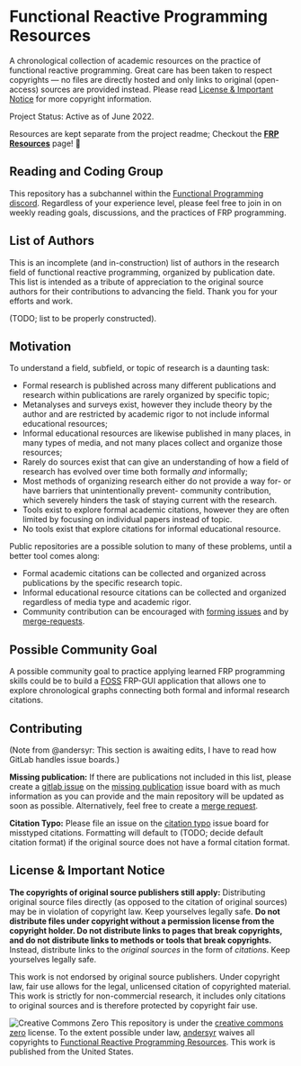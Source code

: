 # Functional Reactive Programming Resources
A chronological collection of academic resources on the practice of functional reactive programming. Great care has been taken to respect copyrights — no files are directly hosted and only links to original (open-access) sources are provided instead. Please read [License & Important Notice](https://gitlab.com/andersyr/frp-resources#license-important-notice) for more copyright information.

Project Status: Active as of June 2022.

Resources are kept separate from the project readme; Checkout the **[FRP Resources](https://gitlab.com/andersyr/frp-resources/-/blob/main/frp-resources-page.md)** page! 🎉

## Reading and Coding Group
This repository has a subchannel within the [Functional Programming discord](https://discord.gg/EYyhYrr2gF). Regardless of your experience level, please feel free to join in on weekly reading goals, discussions, and the practices of FRP programming.

## List of Authors
This is an incomplete (and in-construction) list of authors in the research field of functional reactive programming, organized by publication date. This list is intended as a tribute of appreciation to the original source authors for their contributions to advancing the field. Thank you for your efforts and work.

(TODO; list to be properly constructed).

## Motivation
To understand a field, subfield, or topic of research is a daunting task:

- Formal research is published across many different publications and research within publications are rarely organized by specific topic;
- Metanalyses and surveys exist, however they include theory by the author and are restricted by academic rigor to not include informal educational resources;
- Informal educational resources are likewise published in many places, in many types of media, and not many places collect and organize those resources;
- Rarely do sources exist that can give an understanding of how a field of research has evolved over time both formally *and* informally;
- Most methods of organizing research either do not provide a way for- or have barriers that unintentionally prevent- community contribution, which severely hinders the task of staying current with the research.
- Tools exist to explore formal academic citations, however they are often limited by focusing on individual papers instead of topic.
- No tools exist that explore citations for informal educational resource.

Public repositories are a possible solution to many of these problems, until a better tool comes along: 
- Formal academic citations can be collected and organized across publications by the specific research topic.
- Informal educational resource citations can be collected and organized regardless of media type and academic rigor.
- Community contribution can be encouraged with [forming issues](https://docs.gitlab.com/ee/user/project/issues/managing_issues.html) and by [merge-requests](https://docs.gitlab.com/ee/user/project/merge_requests/creating_merge_requests.html).

## Possible Community Goal
A possible community goal to practice applying learned FRP programming skills could be to build a [FOSS](https://en.wikipedia.org/wiki/Free_and_open-source_software) FRP-GUI application that allows one to explore chronological graphs connecting both formal and informal research citations.

## Contributing
(Note from @andersyr: This section is awaiting edits, I have to read how GitLab handles issue boards.)

**Missing publication:** If there are publications not included in this list, please create a [gitlab issue](https://docs.gitlab.com/ee/user/project/issues/managing_issues.html#from-an-issue-board) on the [missing publication]() issue board with as much information as you can provide and the main repository will be updated as soon as possible. Alternatively, feel free to create a [merge request](https://docs.gitlab.com/ee/user/project/merge_requests/creating_merge_requests.html).

**Citation Typo:** Please file an issue on the [citation typo]() issue board for misstyped citations. Formatting will default to (TODO; decide default citation format) if the original source does not have a formal citation format.

## License & Important Notice
**The copyrights of original source publishers still apply:** Distributing original source files directly (as opposed to the citation of original sources) may be in violation of copyright law. Keep yourselves legally safe. **Do not distribute files under copyright without a permission license from the copyright holder. Do not distribute links to pages that break copyrights, and do not distribute links to methods or tools that break copyrights.** Instead, distribute links to the *original sources* in the form of *citations*. Keep yourselves legally safe.

This work is not endorsed by original source publishers. Under copyright law, fair use allows for the legal, unlicensed citation of copyrighted material. This work is strictly for non-commercial research, it includes only citations to original sources and is therefore protected by copyright fair use.

![Creative Commons Zero](https://i.creativecommons.org/p/zero/1.0/88x31.png) This repository is under the [creative commons zero](http://creativecommons.org/publicdomain/zero/1.0/) license. To the extent possible under law, [andersyr](https://gitlab.com/andersyr) waives all copyrights to [Functional Reactive Programming Resources](https://gitlab.com/andersyr/frp-resources). This work is published from the United States.
